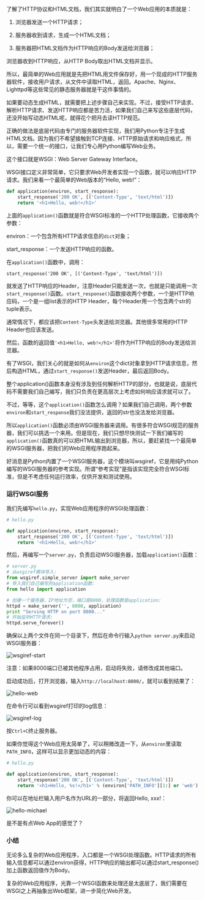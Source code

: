 了解了HTTP协议和HTML文档，我们其实就明白了一个Web应用的本质就是：

1. 浏览器发送一个HTTP请求；

2. 服务器收到请求，生成一个HTML文档；

3. 服务器把HTML文档作为HTTP响应的Body发送给浏览器；

浏览器收到HTTP响应，从HTTP Body取出HTML文档并显示。

所以，最简单的Web应用就是先把HTML用文件保存好，用一个现成的HTTP服务器软件，接收用户请求，从文件中读取HTML，返回。Apache、Nginx、Lighttpd等这些常见的静态服务器就是干这件事情的。

如果要动态生成HTML，就需要把上述步骤自己来实现。不过，接受HTTP请求、解析HTTP请求、发送HTTP响应都是苦力活，如果我们自己来写这些底层代码，还没开始写动态HTML呢，就得花个把月去读HTTP规范。

正确的做法是底层代码由专门的服务器软件实现，我们用Python专注于生成HTML文档。因为我们不希望接触到TCP连接、HTTP原始请求和响应格式，所以，需要一个统一的接口，让我们专心用Python编写Web业务。

这个接口就是WSGI：Web Server Gateway Interface。

WSGI接口定义非常简单，它只要求Web开发者实现一个函数，就可以响应HTTP请求。我们来看一个最简单的Web版本的“Hello, web!”：

```python
def application(environ, start_response):
    start_response('200 OK', [('Content-Type', 'text/html')])
    return '<h1>Hello, web!</h1>'
```

上面的`application()`函数就是符合WSGI标准的一个HTTP处理函数，它接收两个参数：

environ：一个包含所有HTTP请求信息的`dict`对象；

start_response：一个发送HTTP响应的函数。

在`application()`函数中，调用：

```
start_response('200 OK', [('Content-Type', 'text/html')])
```

就发送了HTTP响应的Header，注意Header只能发送一次，也就是只能调用一次`start_response()`函数。`start_response()`函数接收两个参数，一个是HTTP响应码，一个是一组list表示的HTTP Header，每个Header用一个包含两个str的tuple表示。

通常情况下，都应该把`Content-Type`头发送给浏览器。其他很多常用的HTTP Header也应该发送。

然后，函数的返回值`'<h1>Hello, web!</h1>'`将作为HTTP响应的Body发送给浏览器。

有了WSGI，我们关心的就是如何从`environ`这个dict对象拿到HTTP请求信息，然后构造HTML，通过`start_response()`发送Header，最后返回Body。

整个application()函数本身没有涉及到任何解析HTTP的部分，也就是说，底层代码不需要我们自己编写，我们只负责在更高层次上考虑如何响应请求就可以了。

不过，等等，这个`application()`函数怎么调用？如果我们自己调用，两个参数`environ`和`start_response`我们没法提供，返回的str也没法发给浏览器。

所以`application()`函数必须由WSGI服务器来调用。有很多符合WSGI规范的服务器，我们可以挑选一个来用。但是现在，我们只想尽快测试一下我们编写的`application()`函数真的可以把HTML输出到浏览器，所以，要赶紧找一个最简单的WSGI服务器，把我们的Web应用程序跑起来。

好消息是Python内置了一个WSGI服务器，这个模块叫wsgiref，它是用纯Python编写的WSGI服务器的参考实现。所谓“参考实现”是指该实现完全符合WSGI标准，但是不考虑任何运行效率，仅供开发和测试使用。

### 运行WSGI服务

我们先编写`hello.py`，实现Web应用程序的WSGI处理函数：

```python
# hello.py

def application(environ, start_response):
    start_response('200 OK', [('Content-Type', 'text/html')])
    return '<h1>Hello, web!</h1>'
```

然后，再编写一个`server.py`，负责启动WSGI服务器，加载`application()`函数：

```python
# server.py
# 从wsgiref模块导入:
from wsgiref.simple_server import make_server
# 导入我们自己编写的application函数:
from hello import application

# 创建一个服务器，IP地址为空，端口是8000，处理函数是application:
httpd = make_server('', 8000, application)
print "Serving HTTP on port 8000..."
# 开始监听HTTP请求:
httpd.serve_forever()
```

确保以上两个文件在同一个目录下，然后在命令行输入`python server.py`来启动WSGI服务器：

![wsgiref-start](http://emanual.github.io/md-python/img/tutorial/0019-0004-01.jpeg)

注意：如果8000端口已被其他程序占用，启动将失败，请修改成其他端口。

启动成功后，打开浏览器，输入`http://localhost:8000/`，就可以看到结果了：

![hello-web](http://emanual.github.io/md-python/img/tutorial/0019-0004-02.jpeg)

在命令行可以看到wsgiref打印的log信息：

![wsgiref-log](http://emanual.github.io/md-python/img/tutorial/0019-0004-03.jpeg)

按`Ctrl+C`终止服务器。

如果你觉得这个Web应用太简单了，可以稍微改造一下，从`environ`里读取`PATH_INFO`，这样可以显示更加动态的内容：

```python
# hello.py

def application(environ, start_response):
    start_response('200 OK', [('Content-Type', 'text/html')])
    return '<h1>Hello, %s!</h1>' % (environ['PATH_INFO'][1:] or 'web')
```

你可以在地址栏输入用户名作为URL的一部分，将返回Hello, xxx!：

![hello-michael](http://emanual.github.io/md-python/img/tutorial/0019-0004-04.jpeg)

是不是有点Web App的感觉了？

### 小结

无论多么复杂的Web应用程序，入口都是一个WSGI处理函数。HTTP请求的所有输入信息都可以通过environ获得，HTTP响应的输出都可以通过start_response()加上函数返回值作为Body。

复杂的Web应用程序，光靠一个WSGI函数来处理还是太底层了，我们需要在WSGI之上再抽象出Web框架，进一步简化Web开发。
